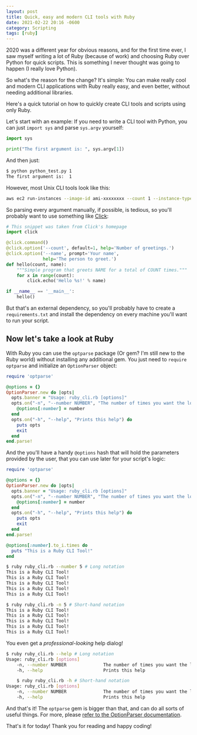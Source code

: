 ```yaml
---
layout: post
title: Quick, easy and modern CLI tools with Ruby
date: 2021-02-22 20:16 -0600
category: Scripting
tags: [ruby]
---
```


2020 was a different year for obvious reasons, and for the first time ever, I saw myself writing a lot of Ruby (because of work) and choosing Ruby over Python for quick scripts. This is something I never thought was going to happen (I really love Python).

So what's the reason for the change? It's simple: You can make really cool and modern CLI applications with Ruby really easy, and even better, without needing additional libraries.

Here's a quick tutorial on how to quickly create CLI tools and scripts using only Ruby.

<!--more-->

Let's start with an example: If you need to write a CLI tool with Python, you can just `import sys` and parse `sys.argv` yourself:

```python
import sys

print("The first argument is: ", sys.argv[1])
```

And then just:
```bash
$ python python_test.py 1
The first argument is:  1
```

However, most Unix CLI tools look like this:
```bash
aws ec2 run-instances --image-id ami-xxxxxxxx --count 1 --instance-type t2.micro
```

So parsing every argument manually, if possible, is tedious, so you'll probably want to use something like [Click](https://click.palletsprojects.com/):

```python
# This snippet was taken from Click's homepage
import click

@click.command()
@click.option('--count', default=1, help='Number of greetings.')
@click.option('--name', prompt='Your name',
              help='The person to greet.')
def hello(count, name):
    """Simple program that greets NAME for a total of COUNT times."""
    for x in range(count):
        click.echo('Hello %s!' % name)

if __name__ == '__main__':
    hello()
```

But that's an external dependency, so you'll probably have to create a `requirements.txt` and install the dependency on every machine you'll want to run your script.

## Now let's take a look at Ruby

With Ruby you can use the `optparse` package (Or gem? I'm still new to the Ruby world) without installing any additional gem. You just need to `require optparse` and initialize an `OptionParser` object:

```ruby
require 'optparse'

@options = {}
OptionParser.new do |opts|
  opts.banner = "Usage: ruby_cli.rb [options]"
  opts.on("-n", "--number NUMBER", "The number of times you want the loop to run") do |number|
    @options[:number] = number
  end
  opts.on("-h", "--help", "Prints this help") do
    puts opts
    exit
  end
end.parse!
```

And the you'll have a handy `@options` hash that will hold the parameters provided by the user, that you can use later for your script's logic:
```ruby
require 'optparse'

@options = {}
OptionParser.new do |opts|
  opts.banner = "Usage: ruby_cli.rb [options]"
  opts.on("-n", "--number NUMBER", "The number of times you want the loop to run") do |number|
    @options[:number] = number
  end
  opts.on("-h", "--help", "Prints this help") do
    puts opts
    exit
  end
end.parse!

@options[:number].to_i.times do 
  puts "This is a Ruby CLI Tool!"
end
```

```bash
$ ruby ruby_cli.rb --number 5 # Long notation
This is a Ruby CLI Tool!
This is a Ruby CLI Tool!
This is a Ruby CLI Tool!
This is a Ruby CLI Tool!
This is a Ruby CLI Tool!

$ ruby ruby_cli.rb -n 5 # Short-hand notation
This is a Ruby CLI Tool!
This is a Ruby CLI Tool!
This is a Ruby CLI Tool!
This is a Ruby CLI Tool!
This is a Ruby CLI Tool!
```

You even get a *professional-looking* help dialog!
```bash
$ ruby ruby_cli.rb --help # Long notation
Usage: ruby_cli.rb [options]
    -n, --number NUMBER              The number of times you want the loop to run
    -h, --help                       Prints this help

    $ ruby ruby_cli.rb -h # Short-hand notation
Usage: ruby_cli.rb [options]
    -n, --number NUMBER              The number of times you want the loop to run
    -h, --help                       Prints this help
```

And that's it! The `optparse` gem is bigger than that, and can do all sorts of useful things. For more, please [refer to the OptionParser documentation](https://ruby-doc.org/stdlib-2.7.1/libdoc/optparse/rdoc/OptionParser.html).

That's it for today! Thank you for reading and happy coding!